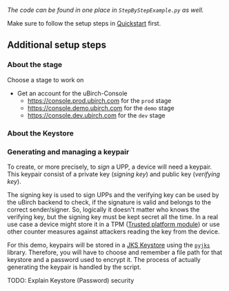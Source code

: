 *The code can be found in one place in `StepByStepExample.py` as well.*

Make sure to follow the setup steps in [Quickstart](Quickstart.md) first.

## Additional setup steps

### About the stage
Choose a stage to work on
- Get an account for the uBirch-Console
  - https://console.prod.ubirch.com for the `prod` stage
  - https://console.demo.ubirch.com for the `demo` stage
  - https://console.dev.ubirch.com for the `dev` stage


### About the Keystore
### Generating and managing a keypair
To create, or more precisely, to _sign_ a UPP, a device will need a keypair. 
This keypair consist of a private key (_signing key_) and public key (_verifying key_). 

The signing key is used to sign UPPs and the verifying key can be used by the uBirch backend to check, if the signature is valid and belongs to the correct sender/signer. 
So, logically it doesn't matter who knows the verifying key, but the signing key must be kept secret all the time. 
In a real use case a device might store it in a TPM ([Trusted platform module](https://en.wikipedia.org/wiki/Trusted_Platform_Module)) or use other counter measures against attackers reading the key from the device. 

For this demo, keypairs will be stored in a [JKS Keystore](https://en.wikipedia.org/wiki/Java_KeyStore) using the [`pyjks`](https://pypi.org/project/pyjks/) library. 
Therefore, you will have to choose and remember a file path for that keystore and a password used to encrypt it. 
The process of actually generating the keypair is handled by the script.

TODO: Explain Keystore (Password) security

